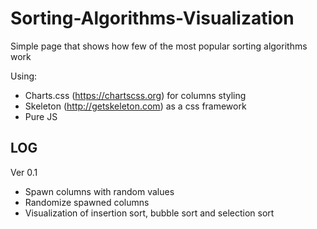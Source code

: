 # Sorting-Algorithms-Visualization
Simple page that shows how few of the most popular sorting algorithms work

Using:
  * Charts.css (https://chartscss.org) for columns styling
  * Skeleton (http://getskeleton.com) as a css framework
  * Pure JS

LOG
--------
Ver 0.1
  * Spawn columns with random values
  * Randomize spawned columns
  * Visualization of insertion sort, bubble sort and selection sort
